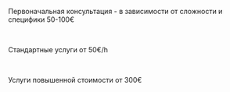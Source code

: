 Первоначальная консультация -  в зависимости от сложности и специфики <span>50-100€</span>

<br/>

Стандартные услуги <span>от 50€/h</span>

<br/>

Услуги повышенной стоимости <span>от 300€</span>

